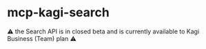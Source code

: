 # mcp-kagi-search

⚠️ the Search API is in closed beta and is currently available to Kagi
Business (Team) plan ⚠️
